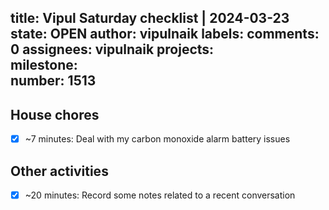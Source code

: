 title:	Vipul Saturday checklist | 2024-03-23
state:	OPEN
author:	vipulnaik
labels:	
comments:	0
assignees:	vipulnaik
projects:	
milestone:	
number:	1513
--
## House chores

- [x] ~7 minutes: Deal with my carbon monoxide alarm battery issues

## Other activities

- [x] ~20 minutes: Record some notes related to a recent conversation
